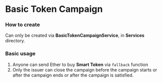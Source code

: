# Basic Token Campaign

### How to create

Can only be created via **BasicTokenCampaignService**, in **Services** directory.

### Basic usage

1. Anyone can send Ether to buy **Smart Token** via `fallback` function
2. Only the issuer can close the campaign before the campaign starts or after the campaign ends or after the campaign is satisfied.
